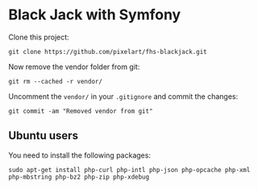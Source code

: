Black Jack with Symfony
=======================

Clone this project:

    git clone https://github.com/pixelart/fhs-blackjack.git
    
Now remove the vendor folder from git:

    git rm --cached -r vendor/
    
Uncomment the `vendor/` in your `.gitignore` and commit the changes:
 
    git commit -am "Removed vendor from git"


Ubuntu users
------------

You need to install the following packages:

```
sudo apt-get install php-curl php-intl php-json php-opcache php-xml php-mbstring php-bz2 php-zip php-xdebug
```
